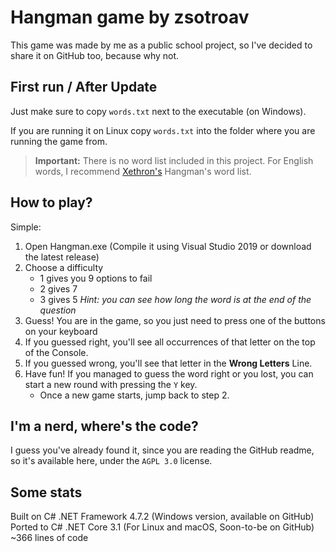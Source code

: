 # Hangman game by zsotroav

This game was made by me as a public school project, so I've decided to share it on GitHub too, because why not.

## First run / After Update
Just make sure to copy `words.txt` next to the executable (on Windows).

If you are running it on Linux copy `words.txt` into the folder where you are running the game from.

> **Important:** There is no word list included in this project. For English words, I recommend [Xethron's](https://github.com/Xethron/Hangman/blob/master/words.txt) Hangman's word list.

## How to play?

Simple:
1. Open Hangman.exe (Compile it using Visual Studio 2019 or download the latest release)
2. Choose a difficulty
    - 1 gives you 9 options to fail
    - 2 gives 7
    - 3 gives 5
    _Hint: you can see how long the word is at the end of the question_
3. Guess! You are in the game, so you just need to press one of the buttons on your keyboard
4. If you guessed right, you'll see all occurrences of that letter on the top of the Console.
5. If you guessed wrong, you'll see that letter in the **Wrong Letters** Line.
6. Have fun! If you managed to guess the word right or you lost, you can start a new round with pressing the `Y` key.
    - Once a new game starts, jump back to step 2.

## I'm a nerd, where's the code?

I guess you've already found it, since you are reading the GitHub readme, so it's available here, under the `AGPL 3.0` license. 

## Some stats
Built on C# .NET Framework 4.7.2 (Windows version, available on GitHub)
Ported to C# .NET Core 3.1 (For Linux and macOS, Soon-to-be on GitHub)
~366 lines of code
